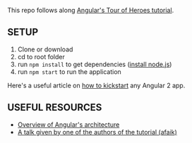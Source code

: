 This repo follows along [Angular's Tour of Heroes tutorial](https://angular.io/docs/ts/latest/tutorial/).

## SETUP ##

1. Clone or download
1. cd to root folder
1. run ```npm install``` to get dependencies ([install node.js](https://nodejs.org/en/))
1. run ```npm start``` to run the application

Here's a useful article on [how to kickstart](https://angular.io/docs/ts/latest/guide/setup.html) any Angular 2 app.

## USEFUL RESOURCES ##

- [Overview of Angular's architecture](https://angular.io/docs/ts/latest/guide/architecture.html)
- [A talk given by one of the authors of the tutorial (afaik)](https://www.youtube.com/watch?v=zoCLEwFUpqg)


